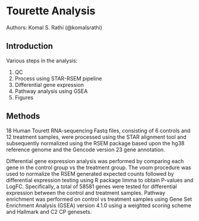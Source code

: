 # Tourette Analysis

Authors: Komal S. Rathi (@komalsrathi)

## Introduction

Various steps in the analysis:

1. QC
2. Process using STAR-RSEM pipeline
2. Differential gene expression
3. Pathway analysis using GSEA
4. Figures

## Methods

18 Human Tourett RNA-sequencing Fastq files, consisting of 6 controls and 12 treatment samples, were processed using the STAR alignment tool and subsequently normalized using the RSEM package based upon the hg38 reference genome and the Gencode version 23 gene annotation.

Differential gene expression analysis was performed by comparing each gene in the control group vs the treatment group. The voom procedure was used to normalize the RSEM generated expected counts followed by differential expression testing using R package limma to obtain P-values and LogFC. Specifically, a total of 58581 genes were tested for differential expression between the control and treatment samples. Pathway enrichment was performed on control vs treatment samples using Gene Set Enrichment Analysis (GSEA) version 4.1.0 using a weighted scoring scheme and Hallmark and C2 CP genesets.


